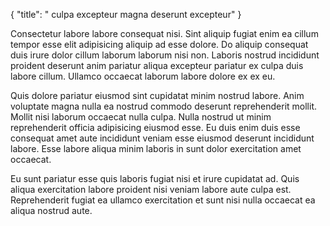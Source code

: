 {
  "title": " culpa excepteur magna deserunt excepteur"
}

Consectetur labore labore consequat nisi. Sint aliquip fugiat enim ea cillum tempor esse elit adipisicing aliquip ad esse dolore. Do aliquip consequat duis irure dolor cillum laborum laborum nisi non. Laboris nostrud incididunt proident deserunt anim pariatur aliqua excepteur pariatur ex culpa duis labore cillum. Ullamco occaecat laborum labore dolore ex ex eu.

Quis dolore pariatur eiusmod sint cupidatat minim nostrud labore. Anim voluptate magna nulla ea nostrud commodo deserunt reprehenderit mollit. Mollit nisi laborum occaecat nulla culpa. Nulla nostrud ut minim reprehenderit officia adipisicing eiusmod esse. Eu duis enim duis esse consequat amet aute incididunt veniam esse eiusmod deserunt incididunt labore. Esse labore aliqua minim laboris in sunt dolor exercitation amet occaecat.

Eu sunt pariatur esse quis laboris fugiat nisi et irure cupidatat ad. Quis aliqua exercitation labore proident nisi veniam labore aute culpa est. Reprehenderit fugiat ea ullamco exercitation et sunt nisi nulla occaecat ea aliqua nostrud aute.